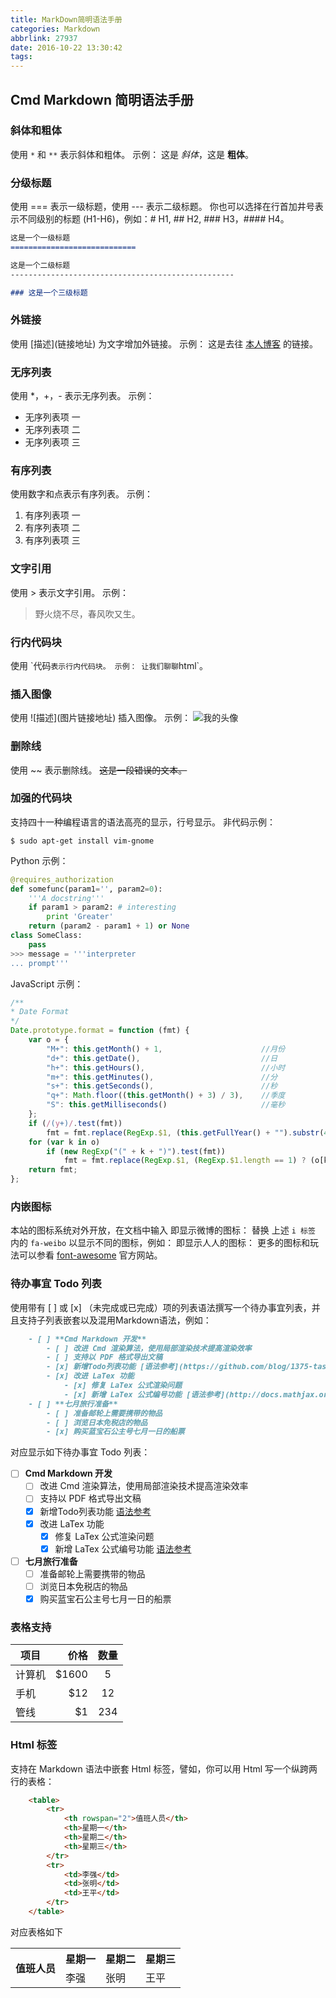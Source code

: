 ```yaml
---
title: MarkDown简明语法手册
categories: Markdown
abbrlink: 27937
date: 2016-10-22 13:30:42
tags:
---
```


## Cmd Markdown 简明语法手册

### 斜体和粗体

使用 `*` 和 `**` 表示斜体和粗体。
示例：
这是 *斜体*，这是 **粗体**。

### 分级标题

使用 === 表示一级标题，使用 --- 表示二级标题。
你也可以选择在行首加井号表示不同级别的标题 (H1-H6)，例如：# H1, ## H2, ### H3，#### H4。
``` markdown
这是一个一级标题
============================

这是一个二级标题
--------------------------------------------------

### 这是一个三级标题
```

### 外链接

使用 \[描述](链接地址) 为文字增加外链接。
示例：
这是去往 [<i class="fa fa-hand-pointer-o"></i>本人博客](http://liyi0215.github.io) 的链接。
### 无序列表
使用 *，+，- 表示无序列表。
示例：
- 无序列表项 一
- 无序列表项 二
- 无序列表项 三

### 有序列表

使用数字和点表示有序列表。
示例：
1. 有序列表项 一
2. 有序列表项 二
3. 有序列表项 三

### 文字引用

使用 > 表示文字引用。
示例：
> 野火烧不尽，春风吹又生。

### 行内代码块

使用 \`代码` 表示行内代码块。
示例：
让我们聊聊 `html`。

### 插入图像

使用 \!\[描述](图片链接地址) 插入图像。
示例：
![我的头像](https://www.zybuluo.com/static/img/my_head.jpg)

### 删除线

使用 ~~ 表示删除线。
~~这是一段错误的文本。~~

### 加强的代码块

支持四十一种编程语言的语法高亮的显示，行号显示。
非代码示例：
```
$ sudo apt-get install vim-gnome
```
Python 示例：
```python
@requires_authorization
def somefunc(param1='', param2=0):
    '''A docstring'''
    if param1 > param2: # interesting
        print 'Greater'
    return (param2 - param1 + 1) or None
class SomeClass:
    pass
>>> message = '''interpreter
... prompt'''
```
JavaScript 示例：
``` javascript
/**
* Date Format
*/
Date.prototype.format = function (fmt) {
    var o = {
        "M+": this.getMonth() + 1,                      //月份
        "d+": this.getDate(),                           //日
        "h+": this.getHours(),                          //小时
        "m+": this.getMinutes(),                        //分
        "s+": this.getSeconds(),                        //秒
        "q+": Math.floor((this.getMonth() + 3) / 3),    //季度
        "S": this.getMilliseconds()                     //毫秒
    };
    if (/(y+)/.test(fmt))
        fmt = fmt.replace(RegExp.$1, (this.getFullYear() + "").substr(4 - RegExp.$1.length));
    for (var k in o)
        if (new RegExp("(" + k + ")").test(fmt))
            fmt = fmt.replace(RegExp.$1, (RegExp.$1.length == 1) ? (o[k]) : (("00" + o[k]).substr(("" + o[k]).length)));
    return fmt;
};
```

### 内嵌图标

本站的图标系统对外开放，在文档中输入
    <i class="fa fa-weibo"></i>
即显示微博的图标： <i class="fa fa-weibo"></i>
替换 上述 `i 标签` 内的 `fa-weibo` 以显示不同的图标，例如：
    <i class="fa fa-renren"></i>
即显示人人的图标： <i class="fa fa-renren"></i>
更多的图标和玩法可以参看 [font-awesome](http://fontawesome.io/icons/) 官方网站。

### 待办事宜 Todo 列表

使用带有 [ ] 或 [x] （未完成或已完成）项的列表语法撰写一个待办事宜列表，并且支持子列表嵌套以及混用Markdown语法，例如：
``` markdown
    - [ ] **Cmd Markdown 开发**
        - [ ] 改进 Cmd 渲染算法，使用局部渲染技术提高渲染效率
        - [ ] 支持以 PDF 格式导出文稿
        - [x] 新增Todo列表功能 [语法参考](https://github.com/blog/1375-task-lists-in-gfm-issues-pulls-comments)
        - [x] 改进 LaTex 功能
            - [x] 修复 LaTex 公式渲染问题
            - [x] 新增 LaTex 公式编号功能 [语法参考](http://docs.mathjax.org/en/latest/tex.html#tex-eq-numbers)
    - [ ] **七月旅行准备**
        - [ ] 准备邮轮上需要携带的物品
        - [ ] 浏览日本免税店的物品
        - [x] 购买蓝宝石公主号七月一日的船票
```
对应显示如下待办事宜 Todo 列表：
- [ ] **Cmd Markdown 开发**
    - [ ] 改进 Cmd 渲染算法，使用局部渲染技术提高渲染效率
    - [ ] 支持以 PDF 格式导出文稿
    - [x] 新增Todo列表功能 [语法参考](https://github.com/blog/1375-task-lists-in-gfm-issues-pulls-comments)
    - [x] 改进 LaTex 功能
        - [x] 修复 LaTex 公式渲染问题
        - [x] 新增 LaTex 公式编号功能 [语法参考](http://docs.mathjax.org/en/latest/tex.html#tex-eq-numbers)
- [ ] **七月旅行准备**
    - [ ] 准备邮轮上需要携带的物品
    - [ ] 浏览日本免税店的物品
    - [x] 购买蓝宝石公主号七月一日的船票

### 表格支持

| 项目        | 价格   |  数量  |
| --------   | -----:  | :----:  |
| 计算机     | \$1600 |   5     |
| 手机        |   \$12   |   12   |
| 管线        |    \$1    |  234  |
### Html 标签
支持在 Markdown 语法中嵌套 Html 标签，譬如，你可以用 Html 写一个纵跨两行的表格：
``` html
    <table>
        <tr>
            <th rowspan="2">值班人员</th>
            <th>星期一</th>
            <th>星期二</th>
            <th>星期三</th>
        </tr>
        <tr>
            <td>李强</td>
            <td>张明</td>
            <td>王平</td>
        </tr>
    </table>
```
对应表格如下
<table>
    <tr>
        <th rowspan="2">值班人员</th>
        <th>星期一</th>
        <th>星期二</th>
        <th>星期三</th>
    </tr>
    <tr>
        <td>李强</td>
        <td>张明</td>
        <td>王平</td>
    </tr>
</table>
